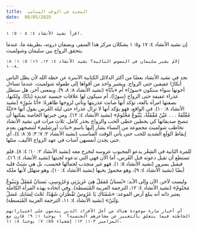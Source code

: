 ```yaml
---
title:  المحبة في الوقت المناسب
date:  08/05/2019
---
```


`اقرأ نشيد الأنشاد ٤: ٨ - ٥: ١.`

إن نشيد الأنشاد ٤: ١٧ و٥: ١ يشكلان مركز هذا السفر، ويصفان ذروته، بطريقة ما، عندما يتحقق الزواج بين سليمان وشولميث.

`إلامَ يشير سليمان في النصوص التالية؟ نشيد الأنشاد ٤: ١٢، ١٦؛ ٥: ١؛ ٨: ٨-١٠.`

نجد في نشيد الأنشاد بعضًا من أكثر الدلائل الكتابية الآسرة عن خطة الله لأن يظل الناس أبكارًا عفيفين حتى الزواج. ويشير واحد من أقواها إلى طفولة شولميث، عندما تساءل أخوتها سواء ستكون «سورًا» أم «بابًا» (نشيد  الأنشاد ٨: ٨، ٩). وبمعنى آخر، هل ستظل عذراء عفيفة حتى الزواج (سورًا)، أم سيكون لها علاقات جنسية عديدة (بابًا). ولكنها، بصفتها امرأة بالغة، تؤكد أنها صانت عذريتها وتأتي لزوجها طاهرةً: «أَنَا سُورٌ» (نشيد الأنشاد ٨: ١٠). في الواقع، فهو يؤكد أنها لا تزال عذراء حتى ليلة العُرس بقول أنها «جَنَّةٌ مُغْلَقَةٌ . . . عَيْنٌ مُقْفَلَةٌ، يَنْبُوعٌ مَخْتُومٌ» (نشيد الأنشاد ٤: ١٢). ومن خبرتها الخاصة يمكنها أن تنصح صديقاتها كي يخطين خطى الحب والزواج بحذر كامل. ثلاث مرات في نشيد الأنشاد تخاطب شولميث مجموعة من النساء يشار إليها باسم «بنات أورشليم» لتنصحهن بعدم إيقاظ الوَلَع الشديد للحب حتى يأتي الوقت المناسب (نشيد الأنشاد ٢: ٧؛ ٣: ٥؛ ٨: ٤)، أي حتى يجدن أنفسهن آمنات في عهد الزواج الأليف، مثلها.

للمرة الثانية في الشِعْر يدعو المحبوب عروسه لتخرج معه (نشيد الأنشاد ٢: ١٠؛ ٤: ٨). فلم تستطع أن تقبل دعوته قبل العُرس، أما الآن فهي التي تدعوه لجنتها (نشيد الأنشاد ٤: ١٦)، فيقبل بسرور (نشيد الأنشاد ٥: ١). فهو غير منجذب لجمالها فحسب، بل هي سَبَتْ قلبه أيضًا (نشيد الأنشاد ٤: ٩)، وهو مخمورٌ بحبها (نشيد الأنشاد ٤: ١٠)، وهو متهلل لأنها ملكه

وليست لآخر، الآن وإلى الأبد: «بُستانٌ مُقفَلٌ هِيَ عَزِيزَتِي وَعَرُوسِي، بَستانٌ مُقفَلٌ وَيَنبُوعٌ مَختُومٌ» (نشيد الأنشاد ٤: ١٢، الترجمة العربية المُبَسطة). وفي اتحاده بهذه المرأة الكاملة يعتبر ذاته أنه يبلغ أرض الموعد: «شَفَتَاكِ يَا عَرُوسُ تَقْطُرَانِ شَهْدًا. تَحْتَ لِسَانِكِ عَسَلٌ وَلَبَنٌ» (نشيد الأنشاد ٤: ١١، الترجمة العربية المُبَسطة).

`أي أخبار سارة موجودة هناك من أجل الأفراد الذين يندمون على اختياراتهم الخاطئة فيما يتعلق بالتعبير عن مشاعرهم الجنسية؟  ١ يوحنا ١: ٩؛ قارن مع المزامير ١٠٣: ١٢؛ إشعياء ٥٥: ٧؛ يوحنا ٨: ١١.`